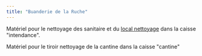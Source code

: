 ```yaml
---
title: "Buanderie de la Ruche"
---
```


Matériel pour le nettoyage des sanitaire et du [local nettoyage](notes/zones/localNettoyage.md) dans la caisse "intendance".

Matériel pour le tiroir nettoyage de la cantine dans la caisse "cantine" 

